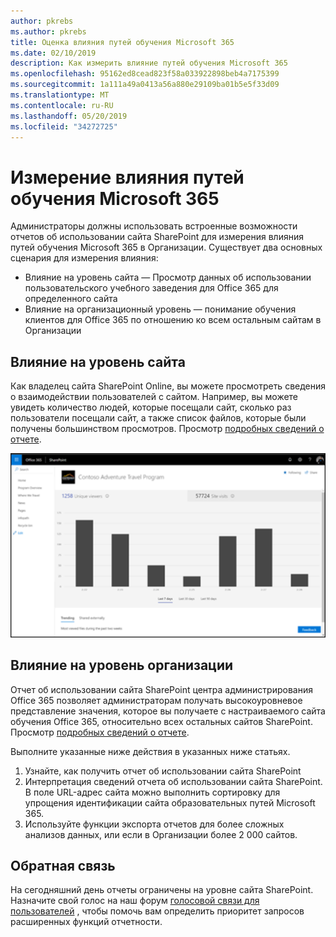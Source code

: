```yaml
---
author: pkrebs
ms.author: pkrebs
title: Оценка влияния путей обучения Microsoft 365
ms.date: 02/10/2019
description: Как измерить влияние путей обучения Microsoft 365
ms.openlocfilehash: 95162ed8cead823f58a033922898beb4a7175399
ms.sourcegitcommit: 1a111a49a0413a56a880e29109ba01b5e5f33d09
ms.translationtype: MT
ms.contentlocale: ru-RU
ms.lasthandoff: 05/20/2019
ms.locfileid: "34272725"
---
```

# <a name="measuring-impact-of-microsoft-365-learning-pathways"></a>Измерение влияния путей обучения Microsoft 365

Администраторы должны использовать встроенные возможности отчетов об использовании сайта SharePoint для измерения влияния путей обучения Microsoft 365 в Организации. Существует два основных сценария для измерения влияния: 
- Влияние на уровень сайта — Просмотр данных об использовании пользовательского учебного заведения для Office 365 для определенного сайта 
- Влияние на организационный уровень — понимание обучения клиентов для Office 365 по отношению ко всем остальным сайтам в Организации

## <a name="site-level-impact"></a>Влияние на уровень сайта

Как владелец сайта SharePoint Online, вы можете просмотреть сведения о взаимодействии пользователей с сайтом. Например, вы можете увидеть количество людей, которые посещали сайт, сколько раз пользователи посещали сайт, а также список файлов, которые были получены большинством просмотров. Просмотр [подробных сведений о отчете](https://support.office.com/article/view-usage-data-for-your-sharepoint-site-2fa8ddc2-c4b3-4268-8d26-a772dc55779e). 

![кг-меасуреимпактрепорт. png](media/cg-measureimpactreport.png)

## <a name="organization-level-impact"></a>Влияние на уровень организации
Отчет об использовании сайта SharePoint центра администрирования Office 365 позволяет администраторам получать высокоуровневое представление значения, которое вы получаете с настраиваемого сайта обучения Office 365, относительно всех остальных сайтов SharePoint. Просмотр [подробных сведений о отчете](https://docs.microsoft.com/office365/admin/activity-reports/sharepoint-site-usage?view=o365-worldwide).
 
Выполните указанные ниже действия в указанных ниже статьях. 
1. Узнайте, как получить отчет об использовании сайта SharePoint 
2. Интерпретация сведений отчета об использовании сайта SharePoint. В поле URL-адрес сайта можно выполнить сортировку для упрощения идентификации сайта образовательных путей Microsoft 365. 
3. Используйте функции экспорта отчетов для более сложных анализов данных, или если в Организации более 2 000 сайтов. 

## <a name="feedback"></a>Обратная связь

На сегодняшний день отчеты ограничены на уровне сайта SharePoint. Назначите свой голос на наш форум [голосовой связи для пользователей](https://microsoftteams.uservoice.com/forums/913429-learning-solutions) , чтобы помочь вам определить приоритет запросов расширенных функций отчетности.   

